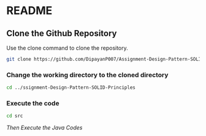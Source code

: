 # README

## Clone the Github Repository

Use the clone command to clone the repository.
```bash
git clone https://github.com/DipayanP007/Assignment-Design-Pattern-SOLID-Principles.git
```
### Change the working directory to the cloned directory
```bash
cd ../ssignment-Design-Pattern-SOLID-Principles
```
### Execute the code
```bash
cd src
```
*Then Execute the Java Codes*